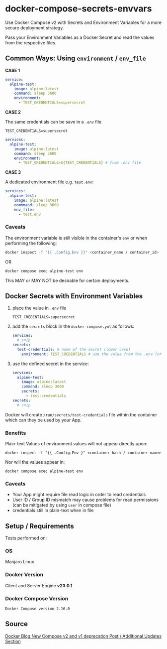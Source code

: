 # docker-compose-secrets-envvars

Use Docker Compose v2 with Secrets and Environment Variables for a more secure deployment strategy.

Pass your Environment Variables as a Docker Secret and read the values from the respective files.

## Common Ways: Using `environment` / `env_file`

__CASE 1__

```yaml
service:
  alpine-test:
    image: alpine:latest
    command: sleep 3600
    environment:
      - TEST_CREDENTIALS=supersecret
```

__CASE 2__

The same credentials can be save in a `.env` file

```env
TEST_CREDENTIALS=supersecret
```

```yaml
services:
  alpine-test:
    image: alpine:latest
    command: sleep 3600
    environment:
      - TEST_CREDENTIALS=${TEST_CREDENTIALS} # from .env file
```

__CASE 3__

A dedicated environment file e.g. `test.env`:

```yaml
services:
  alpine-test:
    image: alpine:latest
    commmand: sleep 3600
    env_file:
      - test.env
```

### Caveats

The environment variable is still visible in the container's `env` or when performing the following:

```bash
docker inspect -f "{{ .Config.Env }}" <container_name / container_id>
```

OR

```bash
docker compose exec alpine-test env
```

This MAY or MAY NOT be desirable for certain deployments.

## Docker Secrets with Environment Variables

1. place the value in `.env` file

    ```
    TEST_CREDENTIALS=supersecret
    ```
2. add the `secrets` block in the `docker-compose.yml` as follows:

    ```yaml
    services:
      # snip
    secrets:
      test-credentials: # name of the secret (lower case)
        environment: TEST_CREDENTIALS # use the value from the .env (or even `export TEST_CREDENTIALS` works)
    ```

3. use the defined secret in the service:

    ```yaml
    services:
      alpine-test:
        image: alpine:latest
        command: sleep 3600
        secrets:
          - test-credentials
    secrets:
      # snip
    ```
Docker will create `/run/secrets/test-credentials` file within the container which can they be used by your App.

### Benefits

Plain-text Values of environment values will not appear directly upon:

    docker inspect -f "{{ .Config.Env }" <container hash / container name>

Nor will the values appear in:

    docker compose exec alpine-test env


### Caveats

- Your App might require file read logic in order to read credentials
- User ID / Group ID mismatch may cause problems for read permissions (can be mitigated by using `user` in compose file)
- credentials still in plain-text when in file

## Setup / Requirements

Tests performed on:

### OS

Manjaro Linux 

### Docker Version

Client and Server Engine __v23.0.1__

### Docker Compose Version

```
Docker Compose version 2.16.0
```

## Source

[Docker Blog New Compose v2 and v1 deprecation Post / Additional Updates Section](https://www.docker.com/blog/new-docker-compose-v2-and-v1-deprecation/)

